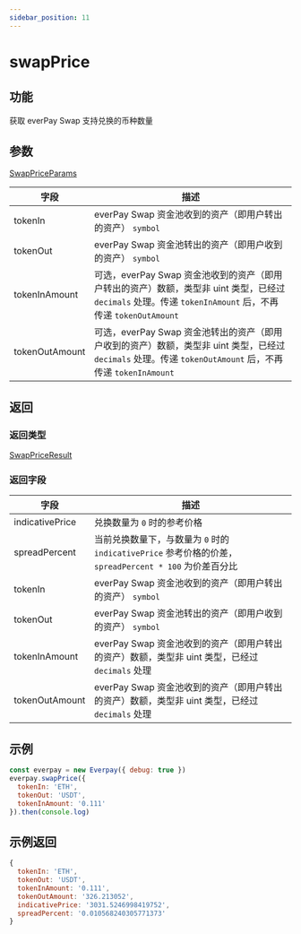 ```yaml
---
sidebar_position: 11
---
```



# swapPrice

## 功能
获取 everPay Swap 支持兑换的币种数量

## 参数
[SwapPriceParams](../types#swappriceparams)


|字段|描述|
|---|---|
|tokenIn|everPay Swap 资金池收到的资产（即用户转出的资产） `symbol`|
|tokenOut|everPay Swap 资金池转出的资产（即用户收到的资产） `symbol`|
|tokenInAmount|可选，everPay Swap 资金池收到的资产（即用户转出的资产）数额，类型非 uint 类型，已经过 `decimals` 处理。传递 `tokenInAmount` 后，不再传递 `tokenOutAmount`|
|tokenOutAmount|可选，everPay Swap 资金池转出的资产（即用户收到的资产）数额，类型非 uint 类型，已经过 `decimals` 处理。传递 `tokenOutAmount` 后，不再传递 `tokenInAmount`|


## 返回
### 返回类型
[SwapPriceResult](../types#swappriceresult)

### 返回字段

|字段|描述|
|---|---|
|indicativePrice|兑换数量为 `0` 时的参考价格|
|spreadPercent|当前兑换数量下，与数量为 `0` 时的 `indicativePrice` 参考价格的价差，`spreadPercent * 100` 为价差百分比|
|tokenIn|everPay Swap 资金池收到的资产（即用户转出的资产） `symbol`|
|tokenOut|everPay Swap 资金池转出的资产（即用户收到的资产） `symbol`|
|tokenInAmount|everPay Swap 资金池收到的资产（即用户转出的资产）数额，类型非 uint 类型，已经过 `decimals` 处理|
|tokenOutAmount|everPay Swap 资金池收到的资产（即用户转出的资产）数额，类型非 uint 类型，已经过 `decimals` 处理|

## 示例

```js
const everpay = new Everpay({ debug: true })
everpay.swapPrice({
  tokenIn: 'ETH',
  tokenOut: 'USDT',
  tokenInAmount: '0.111'
}).then(console.log)
```

## 示例返回
```js
{
  tokenIn: 'ETH',
  tokenOut: 'USDT',
  tokenInAmount: '0.111',
  tokenOutAmount: '326.213052',
  indicativePrice: '3031.5246998419752',
  spreadPercent: '0.010568240305771373'
}
```